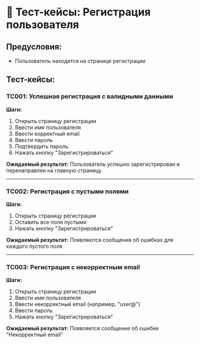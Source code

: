 # 📝 Тест-кейсы: Регистрация пользователя

## Предусловия:
- Пользователь находится на странице регистрации

## Тест-кейсы:

### TC001: Успешная регистрация с валидными данными
**Шаги:**
1. Открыть страницу регистрации
2. Ввести имя пользователя
3. Ввести корректный email
4. Ввести пароль
5. Подтвердить пароль
6. Нажать кнопку "Зарегистрироваться"

**Ожидаемый результат:** Пользователь успешно зарегистрирован и перенаправлен на главную страницу

---

### TC002: Регистрация с пустыми полями
**Шаги:**
1. Открыть страницу регистрации
2. Оставить все поля пустыми
3. Нажать кнопку "Зарегистрироваться"

**Ожидаемый результат:** Появляются сообщения об ошибках для каждого пустого поля

---

### TC003: Регистрация с некорректным email
**Шаги:**
1. Открыть страницу регистрации
2. Ввести имя пользователя
3. Ввести некорректный email (например, "user@")
4. Ввести пароль
5. Нажать кнопку "Зарегистрироваться"

**Ожидаемый результат:** Появляется сообщение об ошибке "Некорректный email"
